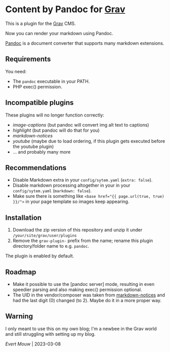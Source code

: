 # Content by Pandoc for [Grav](http://getgrav.org/)

This is a plugin for the [Grav](http://getgrav.org/) CMS.

Now you can render your markdown using Pandoc.

[Pandoc](https://pandoc.org) is a document converter that supports many markdown extensions.

## Requirements

You need:

- The `pandoc` executable in your PATH.
- PHP exec() permission.

## Incompatible plugins

These plugins will no longer function correctly:

- _image-captions_ (but pandoc will convert img alt text to captions)
- _highlight_ (but pandoc will do that for you)
- _markdown-notices_
- _youtube_ (maybe due to load ordering, if this plugin gets executed before the youtube plugin)
- ... and probably many more

## Recommendations

- Disable Markdown extra in your `config/sytem.yaml` (`extra: false`).
- Disable markdown processing altogether in your in your `config/sytem.yaml` (`markdown: false`).
- Make sure there is something like `<base href="{{ page.url(true, true) }}/">` in your page template so images keep appearing.

## Installation

1. Download the zip version of this repository and unzip it under `/your/site/grav/user/plugins`
2. Remove the `grav-plugin-` prefix from the name; rename this plugin directory/folder name to e.g. `pandoc`.

The plugin is enabled by default.

## Roadmap

- Make it possible to use the [pandoc server] mode, resulting in even speedier parsing and also making exec() permission optional.
- The UID in the vendor/composer was taken from [markdown-notices](https://github.com/getgrav/grav-plugin-markdown-notices) and had the last digit (0) changed (to 2). Maybe do it in a more proper way.

## Warning

I only meant to use this on my own blog; I'm a newbee in the Grav world and still struggling with setting up my blog.

_Evert Mouw_ | 2023-03-08
